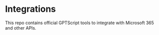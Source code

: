 # Integrations

This repo contains official GPTScript tools to integrate with Microsoft 365 and other APIs.
